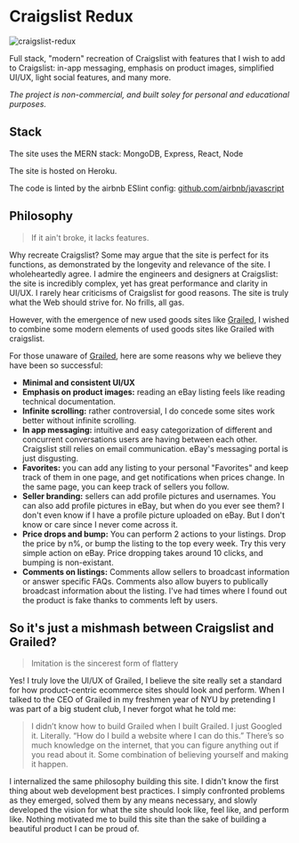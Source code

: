 # Craigslist Redux

![craigslist-redux](https://user-images.githubusercontent.com/13270895/93011213-3ef40100-f562-11ea-952f-43fbee6a816f.png)

Full stack, "modern" recreation of Craigslist with features that I wish to add to Craigslist: in-app messaging, emphasis on product images, simplified UI/UX, light social features, and many more.

_The project is non-commercial, and built soley for personal and educational purposes._

## Stack

The site uses the MERN stack: MongoDB, Express, React, Node

The site is hosted on Heroku.

The code is linted by the airbnb ESlint config: [github.com/airbnb/javascript](https://github.com/airbnb/javascript)

## Philosophy

> If it ain't broke, it lacks features.

Why recreate Craigslist? Some may argue that the site is perfect for its functions, as demonstrated by the longevity and relevance of the site. I wholeheartedly agree. I admire the engineers and designers at Craigslist: the site is incredibly complex, yet has great performance and clarity in UI/UX. I rarely hear criticisms of Craigslist for good reasons. The site is truly what the Web should strive for. No frills, all gas.

However, with the emergence of new used goods sites like [Grailed](https://www.grailed.com/), I wished to combine some modern elements of used goods sites like Grailed with craigslist.

For those unaware of [Grailed](https://www.grailed.com/), here are some reasons why we believe they have been so successful:

- **Minimal and consistent UI/UX**
- **Emphasis on product images:** reading an eBay listing feels like reading technical documentation.
- **Infinite scrolling:** rather controversial, I do concede some sites work better without infinite scrolling.
- **In app messaging:** intuitive and easy categorization of different and concurrent conversations users are having between each other. Craigslist still relies on email communication. eBay's messaging portal is just disgusting.
- **Favorites:** you can add any listing to your personal "Favorites" and keep track of them in one page, and get notifications when prices change. In the same page, you can keep track of sellers you follow.
- **Seller branding:** sellers can add profile pictures and usernames. You can also add profile pictures in eBay, but when do you ever see them? I don't even know if I have a profile picture uploaded on eBay. But I don't know or care since I never come across it.
- **Price drops and bump:** You can perform 2 actions to your listings. Drop the price by n%, or bump the listing to the top every week. Try this very simple action on eBay. Price dropping takes around 10 clicks, and bumping is non-existant.
- **Comments on listings:** Comments allow sellers to broadcast information or answer specific FAQs. Comments also allow buyers to publically broadcast information about the listing. I've had times where I found out the product is fake thanks to comments left by users.

## So it's just a mishmash between Craigslist and Grailed?

> Imitation is the sincerest form of flattery

Yes! I truly love the UI/UX of Grailed, I believe the site really set a standard for how product-centric ecommerce sites should look and perform. When I talked to the CEO of Grailed in my freshmen year of NYU by pretending I was part of a big student club, I never forgot what he told me:

> I didn’t know how to build Grailed when I built Grailed. I just Googled it. Literally. “How do I build a website where I can do this.” There’s so much knowledge on the internet, that you can figure anything out if you read about it. Some combination of believing yourself and making it happen.

I internalized the same philosophy building this site. I didn't know the first thing about web development best practices. I simply confronted problems as they emerged, solved them by any means necessary, and slowly developed the vision for what the site should look like, feel like, and perform like. Nothing motivated me to build this site than the sake of building a beautiful product I can be proud of.
